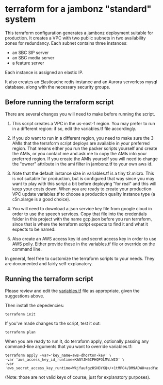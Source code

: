 # terraform for a jambonz "standard" system

This terraform configuration generates a jambonz deployment suitable for production.  It creates a VPC with two public subnets in two availability zones for redundancy.  Each subnet contains three instances:

- an SBC SIP server
- an SBC media server
- a feature server

Each instance is assigned an elastic IP.

It also creates an Elasticache redis instance and an Aurora serverless mysql database, along with the necessary security groups.

## Before running the terraform script

There are several changes you will need to make before running the script.


1.  This script creates a VPC in the us-east-1 region.  You may prefer to run in a different region: if so, edit the variables.tf file accordingly.

2.  If you _do_ want to run in a different region, you need to make sure the 3 AMIs that the terraform script deploys are available in your preferred region. That means either you run the packer scripts yourself and create the AMIs, or you contact me and ask me to copy the AMIs into your preferred region.  If you create the AMIs yourself you will need to change the "owner" attribute in the ami filter in jambonz.tf to your own aws id.

3.  Note that the default instance size in variables.tf is a tiny t2.micro.  This is not suitable for production, but is configured that way since you may want to play with this script a bit before deploying "for real" and this will keep your costs down.  When you are ready to create your production VPC update variables.tf to choose a production quality instance type (a c5n.xlarge is a good choice).

4.  You will need to download a json service key file from google cloud in order to use the speech services.  Copy that file into the credentials folder in this project with the name gcp.json before you run terraform, since that is where the terraform script expects to find it and what it expects to be named.

5.  Also create an AWS access key id and secret access key in order to use AWS polly.  Either provide these in the variables.tf file or override on the command line.

In general, feel free to customize the terraform scripts to your needs.  They are documented and fairly self-explanatory.

## Running the terraform script

Please review and edit the [variables.tf](./variables.tf) file as appropriate, given the suggestions above.  

Then install the depedencies:
```
terraform init
```

If you've made changes to the script, test it out:
```
terraform plan
```

When you are ready to run it, do terraform apply, optionally passing any command-line arguments that you want to override variables.tf:
```
terraform apply -var='key_name=aws-dhorton-key' \
-var 'aws_access_key_id_runtime=KASYJH6IPHQPOLMVLWID' \
-var 'aws_secret_access_key_runtime=WkjfaufgzHSHDYKQ+/+1tMPO4/DM9ADWO+asdfasdf'
```

(Note: those are not valid keys of course, just for explanatory purposes).
